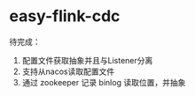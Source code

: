 # easy-flink-cdc
待完成：
1. 配置文件获取抽象并且与Listener分离
2. 支持从nacos读取配置文件
3. 通过 zookeeper 记录 binlog 读取位置，并抽象
